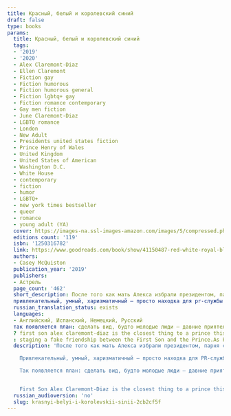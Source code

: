 ```yaml
---
title: Красный, белый и королевский синий
draft: false
type: books
params:
  title: Красный, белый и королевский синий
  tags:
  - '2019'
  - '2020'
  - Alex Claremont-Diaz
  - Ellen Claremont
  - Fiction gay
  - Fiction humorous
  - Fiction humorous general
  - Fiction lgbtq+ gay
  - Fiction romance contemporary
  - Gay men fiction
  - June Claremont-Diaz
  - LGBTQ romance
  - London
  - New Adult
  - Presidents united states fiction
  - Prince Henry of Wales
  - United Kingdom
  - United States of American
  - Washington D.C.
  - White House
  - contemporary
  - fiction
  - humor
  - LGBTQ+
  - new york times bestseller
  - queer
  - romance
  - young adult (YA)
  cover: https://images-na.ssl-images-amazon.com/images/S/compressed.photo.goodreads.com/books/1566742512i/41150487.jpg, https://images-na.ssl-images-amazon.com/images/S/compressed.photo.goodreads.com/books/1601126696i/55459807.jpg
  editions count: '119'
  isbn: '1250316782'
  link: https://www.goodreads.com/book/show/41150487-red-white-royal-blue
  authors:
  - Casey McQuiston
  publication_year: '2019'
  publishers:
  - Астрель
  page_count: '462'
  short_description: После того как мать Алекса избрали президентом, парня стали воспринимать кем-то вроде небожителя.
  привлекательный, умный, харизматичный — просто находка для pr-службы белого дома. есть только одна проблема: отношения Алекса с Генри, принцем Великобритании, не задались с самого начала. И когда в СМИ появляется фото неприятного инцидента между Алексом и Генри, становится понятно, что пора что-то предпринять.
  russian_translation_status: exists
  languages:
  - Английский, Испанский, Немецкий, Русский
  так появляется план: сделать вид, будто молодые люди — давние приятели. И что начинается как фальшивая дружба, красивая только на фото в социальных сетях, становится глубже и опасней и для Алекса, и для Генри.
  ? first son alex claremont-diaz is the closest thing to a prince this side of the atlantic. with his intrepid sister and the veep’s genius granddaughter, they’re the white house trio, a beautiful millennial marketing strategy for his mother, president ellen claremont. international socialite duties do have downsides—namely, when photos of a confrontation with his longtime nemesis prince henry at a royal wedding leak to the tabloids and threaten american/british relations. the plan for damage control
  : staging a fake friendship between the First Son and the Prince.As President Claremont kicks off her reelection bid, Alex finds himself hurtling into a secret relationship with Henry that could derail the campaign and upend two nations. What is worth the sacrifice? How do you do all the good you can do? And, most importantly, how will history remember you?
  description: 'После того как мать Алекса избрали президентом, парня стали воспринимать кем-то вроде небожителя.

    Привлекательный, умный, харизматичный — просто находка для PR-службы Белого дома. Есть только одна проблема: отношения Алекса с Генри, принцем Великобритании, не задались с самого начала. И когда в СМИ появляется фото неприятного инцидента между Алексом и Генри, становится понятно, что пора что-то предпринять.

    Так появляется план: сделать вид, будто молодые люди — давние приятели. И что начинается как фальшивая дружба, красивая только на фото в социальных сетях, становится глубже и опасней и для Алекса, и для Генри.


    First Son Alex Claremont-Diaz is the closest thing to a prince this side of the Atlantic. With his intrepid sister and the Veep’s genius granddaughter, they’re the White House Trio, a beautiful millennial marketing strategy for his mother, President Ellen Claremont. International socialite duties do have downsides—namely, when photos of a confrontation with his longtime nemesis Prince Henry at a royal wedding leak to the tabloids and threaten American/British relations. The plan for damage control: staging a fake friendship between the First Son and the Prince.As President Claremont kicks off her reelection bid, Alex finds himself hurtling into a secret relationship with Henry that could derail the campaign and upend two nations. What is worth the sacrifice? How do you do all the good you can do? And, most importantly, how will history remember you?'
  russian_audioversion: 'no'
  slug: krasnyi-belyi-i-korolevskii-sinii-2cb2cf5f
---
```


